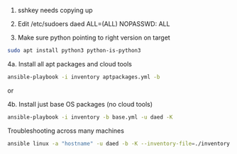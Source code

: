 
1. sshkey needs copying up

2. Edit /etc/sudoers
daed    ALL=(ALL) NOPASSWD:  ALL

3. Make sure python pointing to right version on target
```bash
sudo apt install python3 python-is-python3
```

4a. Install all apt packages and cloud tools
```bash
ansible-playbook -i inventory aptpackages.yml -b
```

or 

4b. Install just base OS packages (no cloud tools)
```bash
ansible-playbook -i inventory -b base.yml -u daed -K
```

Troubleshooting across many machines
```bash
ansible linux -a "hostname" -u daed -b -K --inventory-file=./inventory
```
